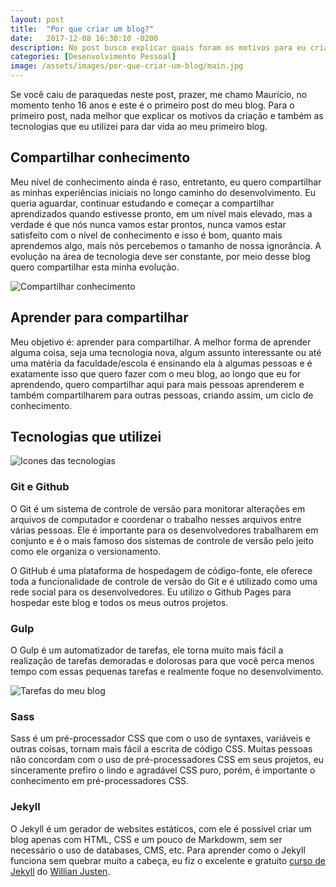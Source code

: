 ```yaml
---
layout: post
title:  "Por que criar um blog?"
date:   2017-12-08 16:30:10 -0200
description: No post busco explicar quais foram os motivos para eu criar um blog
categories: [Desenvolvimento Pessoal]
image: /assets/images/por-que-criar-um-blog/main.jpg
---
```


Se você caiu de paraquedas neste post, prazer, me chamo Maurício, no momento tenho 16 anos e este é o primeiro post do meu blog. Para o primeiro post, nada melhor que explicar os motivos da criação e também as tecnologias que eu utilizei para dar vida ao meu primeiro blog.

## Compartilhar conhecimento
Meu nível de conhecimento ainda é raso, entretanto, eu quero compartilhar as minhas experiências iniciais no longo caminho do desenvolvimento. Eu queria aguardar, continuar estudando e começar a compartilhar aprendizados quando estivesse pronto, em um nível mais elevado, mas a verdade é que nós nunca vamos estar prontos, nunca vamos estar satisfeito com o nível de conhecimento e isso é bom, quanto mais aprendemos algo, mais nós percebemos o tamanho de nossa ignorância. A evolução na área de tecnologia deve ser constante, por meio desse blog quero compartilhar esta minha evolução.

![Compartilhar conhecimento](/assets/img/por-que-criar-um-blog/knowledge-sharing.jpg)

## Aprender para compartilhar
Meu objetivo é: aprender para compartilhar. A melhor forma de aprender alguma coisa, seja uma tecnologia nova, algum assunto interessante ou até uma matéria da faculdade/escola é ensinando ela à algumas pessoas e é exatamente isso que quero fazer com o meu blog, ao longo que eu for aprendendo, quero compartilhar aqui para mais pessoas aprenderem e também compartilharem para outras pessoas, criando assim, um ciclo de conhecimento.

## Tecnologias que utilizei

![Icones das tecnologias](/assets/img/por-que-criar-um-blog/tecnologias.jpg)

### Git e Github
O Git é um sistema de controle de versão para monitorar alterações em arquivos de computador e coordenar o trabalho nesses arquivos entre várias pessoas. Ele é importante para os desenvolvedores trabalharem em conjunto e é o mais
famoso dos sistemas de controle de versão pelo jeito como ele organiza o versionamento. 

O GitHub é uma plataforma de hospedagem de código-fonte, ele oferece toda a funcionalidade de controle de versão do Git e é utilizado como uma rede social para os desenvolvedores. Eu utilizo o Github Pages para hospedar este blog e todos os meus outros projetos.

### Gulp
O Gulp é um automatizador de tarefas, ele torna muito mais fácil a realização de tarefas demoradas e dolorosas para que você perca menos tempo com essas pequenas tarefas e realmente foque no desenvolvimento.

![Tarefas do meu blog](../assets/img/por-que-criar-um-blog/gulptasks-do-meu-blog.png)

### Sass
Sass é um pré-processador CSS que com o uso de syntaxes, variáveis e outras coisas, tornam mais fácil a escrita de código CSS. Muitas pessoas não concordam com o uso de pré-processadores CSS em seus projetos, eu sinceramente prefiro o lindo e agradável CSS puro, porém, é importante o conhecimento em pré-processadores CSS.

### Jekyll
O Jekyll é um gerador de websites estáticos, com ele é possível criar um blog apenas com HTML, CSS e um pouco de Markdowm, sem ser necessário o uso de databases, CMS, etc. Para aprender como o Jekyll funciona sem quebrar muito a cabeça, eu fiz o excelente e gratuito [curso de Jekyll](https://www.udemy.com/criando-sites-estaticos-com-jekyll) do [Willian Justen](https://twitter.com/Willian_justen).